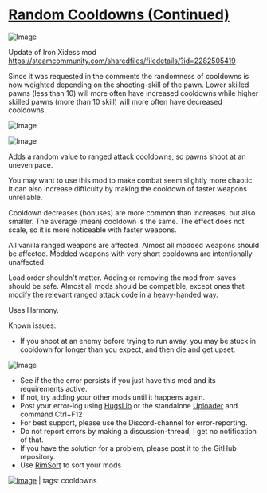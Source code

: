 # [Random Cooldowns (Continued)](https://steamcommunity.com/sharedfiles/filedetails/?id=2676939859)

![Image](https://i.imgur.com/buuPQel.png)

Update of Iron Xidess mod
https://steamcommunity.com/sharedfiles/filedetails/?id=2282505419

Since it was requested in the comments the randomness of cooldowns is now weighted depending on the shooting-skill of the pawn.
Lower skilled pawns (less than 10) will more often have increased cooldowns while higher skilled pawns (more than 10 skill) will more often have decreased cooldowns.

![Image](https://i.imgur.com/pufA0kM.png)
	
![Image](https://i.imgur.com/Z4GOv8H.png)

Adds a random value to ranged attack cooldowns, so pawns shoot at an uneven pace.
  
You may want to use this mod to make combat seem slightly more chaotic. It can also increase difficulty by making the cooldown of faster weapons unreliable.
  
Cooldown decreases (bonuses) are more common than increases, but also smaller. The average (mean) cooldown is the same. The effect does not scale, so it is more noticeable with faster weapons.
  
All vanilla ranged weapons are affected. Almost all modded weapons should be affected. Modded weapons with very short cooldowns are intentionally unaffected.
  
Load order shouldn't matter. Adding or removing the mod from saves should be safe. Almost all mods should be compatible, except ones that modify the relevant ranged attack code in a heavy-handed way.

Uses Harmony.
  
Known issues:
- If you shoot at an enemy before trying to run away, you may be stuck in cooldown for longer than you expect, and then die and get upset.

![Image](https://i.imgur.com/PwoNOj4.png)



-  See if the the error persists if you just have this mod and its requirements active.
-  If not, try adding your other mods until it happens again.
-  Post your error-log using [HugsLib](https://steamcommunity.com/workshop/filedetails/?id=818773962) or the standalone [Uploader](https://steamcommunity.com/sharedfiles/filedetails/?id=2873415404) and command Ctrl+F12
-  For best support, please use the Discord-channel for error-reporting.
-  Do not report errors by making a discussion-thread, I get no notification of that.
-  If you have the solution for a problem, please post it to the GitHub repository.
-  Use [RimSort](https://github.com/RimSort/RimSort/releases/latest) to sort your mods

 

[![Image](https://img.shields.io/github/v/release/emipa606/RandomCooldowns?label=latest%20version&style=plastic&color=9f1111&labelColor=black)](https://steamcommunity.com/sharedfiles/filedetails/changelog/2676939859) | tags:  cooldowns
